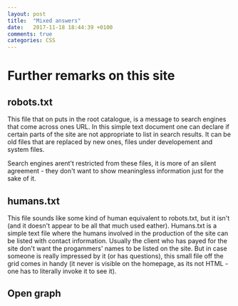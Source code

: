 ```yaml
---
layout: post
title:  "Mixed answers"
date:   2017-11-18 18:44:39 +0100
comments: true
categories: CSS
---
```


# Further remarks on this site

## robots.txt

This file that on puts in the root catalogue, is a message to search engines that come across 
ones URL. In this simple text document one can declare if certain parts of the site are not 
appropriate to list in search results. It can be old files that are replaced by new ones, 
files under developement and system files. 

Search engines arent't restricted from these files, it is more of an silent agreement - 
they don't want to show meaningless information just for the sake of it. 

## humans.txt

This file sounds like some kind of human equivalent to robots.txt, but it isn't (and it 
doesn't appear to be all that much used eather). Humans.txt is a simple text file where 
the humans involved in the production of the site can be listed with contact information.
Usually the client who has payed for the site don't want the progammers' names to be listed
on the site. But in case someone is really impressed by it (or has questions), this small
file off the grid comes in handy (it never is visible on the homepage, as its not HTML - 
one has to literally invoke it to see it).

## Open graph 


